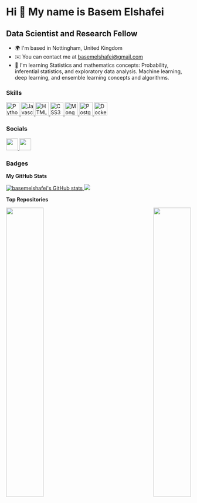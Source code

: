 Hi 👋 My name is Basem Elshafei
===============================

Data Scientist and Research Fellow
------------------------------

* 🌍  I'm based in Nottingham, United Kingdom
* ✉️  You can contact me at [basemelshafei@gmail.com](mailto:basemelshafei@gmail.com)
* 🧠  I'm learning Statistics and mathematics concepts: Probability, inferential statistics, and exploratory data analysis. Machine learning, deep learning, and ensemble learning concepts and algorithms.

### Skills
<p align="left">
  <a href="https://www.python.org/" target="_blank" rel="noreferrer">
    <img src="https://raw.githubusercontent.com/danielcranney/readme-generator/main/public/icons/skills/python-colored.svg" width="36" height="36" alt="Python" />
  </a>
  <a href="https://developer.mozilla.org/en-US/docs/Web/JavaScript" target="_blank" rel="noreferrer">
    <img src="https://raw.githubusercontent.com/danielcranney/readme-generator/main/public/icons/skills/javascript-colored.svg" width="36" height="36" alt="Javascript" />
  </a>
  <a href="https://developer.mozilla.org/en-US/docs/Glossary/HTML5" target="_blank" rel="noreferrer">
    <img src="https://raw.githubusercontent.com/danielcranney/readme-generator/main/public/icons/skills/html5-colored.svg" width="36" height="36" alt="HTML5" />
  </a>
  <a href="https://www.w3.org/TR/CSS/#css" target="_blank" rel="noreferrer">
    <img src="https://raw.githubusercontent.com/danielcranney/readme-generator/main/public/icons/skills/css3-colored.svg" width="36" height="36" alt="CSS3" />
  </a>
  <a href="https://www.mongodb.com/" target="_blank" rel="noreferrer">
    <img src="https://raw.githubusercontent.com/danielcranney/readme-generator/main/public/icons/skills/mongodb-colored.svg" width="36" height="36" alt="MongoDB" />
  </a>
  <a href="https://www.postgresql.org/" target="_blank" rel="noreferrer">
    <img src="https://raw.githubusercontent.com/danielcranney/readme-generator/main/public/icons/skills/postgresql-colored.svg" width="36" height="36" alt="PostgreSQL" />
  </a>
  <a href="https://www.docker.com/" target="_blank" rel="noreferrer">
    <img src="https://raw.githubusercontent.com/danielcranney/readme-generator/main/public/icons/skills/docker-colored.svg" width="36" height="36" alt="Docker" />
  </a>
</p>

### Socials

<p align="left">
  <a href="https://www.github.com/basemelshafei" target="_blank" rel="noreferrer">
    <img src="https://raw.githubusercontent.com/danielcranney/readme-generator/main/public/icons/socials/github-dark.svg" width="32" height="32" />
  </a>
  <a href="https://www.linkedin.com/in/basemelshafei" target="_blank" rel="noreferrer">
    <img src="https://raw.githubusercontent.com/danielcranney/readme-generator/main/public/icons/socials/linkedin.svg" width="32" height="32" />
  </a>
</p>

### Badges

<b>My GitHub Stats</b>

<a href="http://www.github.com/basemelshafei">
  <img src="https://github-readme-stats.vercel.app/api?username=basemelshafei&show_icons=true&hide=&count_private=true&title_color=0891b2&text_color=facc15&icon_color=0891b2&bg_color=1c1917&hide_border=true&show_icons=true" alt="basemelshafei's GitHub stats" />
</a>
<a href="http://www.github.com/basemelshafei">
  <img src="https://github-readme-streak-stats.herokuapp.com/?user=basemelshafei&stroke=facc15&background=1c1917&ring=0891b2&fire=0891b2&currStreakNum=facc15&currStreakLabel=0891b2&sideNums=facc15&sideLabels=facc15&dates=facc15&hide_border=true" />
</a>

<b>Top Repositories</b>

<div width="100%" align="center">
  <a href="https://github.com/basemelshafei/100DaysOfCodingChallenge" align="left">
    <img align="left" width="45%" src="https://github-readme-stats.vercel.app/api/pin/?username=basemelshafei&repo=100DaysOfCodingChallenge&title_color=0891b2&text_color=facc15&icon_color=0891b2&bg_color=1c1917&hide_border=true&locale=en" />
  </a>
  <a href="https://github.com/basemelshafei/MachineLearningBootcamp" align="right">
    <img align="right" width="45%" src="https://github-readme-stats.vercel.app/api/pin/?username=basemelshafei&repo=MachineLearningBootcamp&title_color=0891b2&text_color=facc15&icon_color=0891b2&bg_color=1c1917&hide_border=true&locale=en" />
  </a>
</div>
<br /><br /><br /><br /><br /><br /><br />
